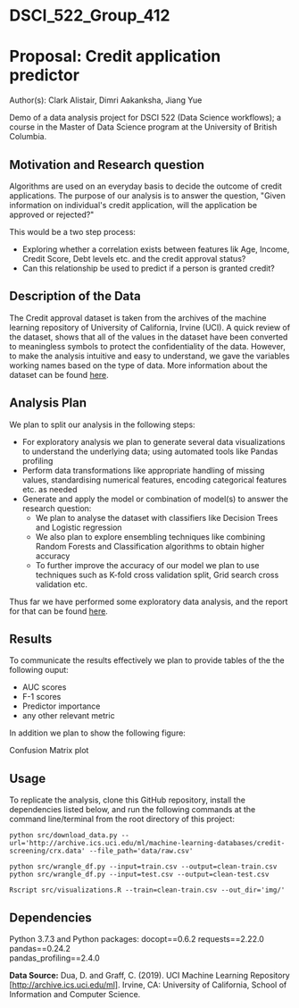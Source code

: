 # DSCI_522_Group_412

# Proposal: Credit application predictor

Author(s): Clark Alistair, Dimri Aakanksha, Jiang Yue

Demo of a data analysis project for DSCI 522 (Data Science workflows); a course in the Master of Data Science program at the University of British Columbia.

## Motivation and Research question

Algorithms are used on an everyday basis to decide the outcome of credit applications. The purpose of our analysis is to answer the question,
"Given information on individual's credit application, will the application be approved or rejected?" 

This would be a two step process:

* Exploring whether a correlation exists between features lik Age, Income, Credit Score, Debt levels etc. and the credit approval status?
* Can this relationship be used to predict if a person is granted credit?

## Description of the Data

The Credit approval dataset is taken from the archives of the machine learning repository of University of California, Irvine (UCI). A quick review of the dataset, shows that all of the values in the dataset have been converted to meaningless symbols to protect the confidentiality of the data. However, to make the analysis intuitive and easy to understand, we gave the variables working names based on the type of data. More information about the dataset can be found [here](http://archive.ics.uci.edu/ml/datasets/credit+approval).

## Analysis Plan

We plan to split our analysis in the following steps:

- For exploratory analysis we plan to generate several data visualizations to understand the underlying data; using automated tools like Pandas profiling
- Perform data transformations like appropriate handling of missing values, standardising numerical features, encoding categorical features etc. as needed
- Generate and apply the model or combination of model(s) to answer the research question:
  - We plan to analyse the dataset with classifiers like Decision Trees and Logistic regression
  - We also plan to explore ensembling techniques like combining Random Forests and Classification algorithms to obtain higher accuracy
  - To further improve the accuracy of our model we plan to use techniques such as K-fold cross validation split, Grid search cross validation etc.
  
Thus far we have performed some exploratory data analysis, and the report for that can be found [here](https://github.com/UBC-MDS/DSCI_522_Group_412/blob/master/src/eda.ipynb). 

## Results

To communicate the results effectively we plan to provide tables of the the following ouput:
- AUC scores
- F-1 scores 
- Predictor importance
- any other relevant metric

In addition we plan to show the following figure:

Confusion Matrix plot

## Usage

To replicate the analysis, clone this GitHub repository, install the dependencies listed below, and run the following commands at the command line/terminal from the root directory of this project:

```python src/download_data.py --url='http://archive.ics.uci.edu/ml/machine-learning-databases/credit-screening/crx.data' --file_path='data/raw.csv'```

```python src/wrangle_df.py --input=train.csv --output=clean-train.csv```    
```python src/wrangle_df.py --input=test.csv --output=clean-test.csv```    

```Rscript src/visualizations.R --train=clean-train.csv --out_dir='img/'```

## Dependencies
Python 3.7.3 and Python packages:
docopt==0.6.2 
requests==2.22.0  
pandas==0.24.2   
pandas_profiling==2.4.0 


**Data Source:** Dua, D. and Graff, C. (2019). UCI Machine Learning Repository [http://archive.ics.uci.edu/ml]. Irvine, CA: University of California, School of Information and Computer Science.

